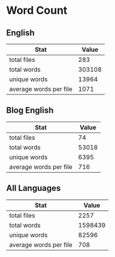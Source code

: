 # Word Count

## English

Stat | Value
---- | -----
total files | 283
total words | 303108
unique words | 13964
average words per file | 1071

## Blog English

Stat | Value
---- | -----
total files | 74
total words | 53018
unique words | 6395
average words per file | 716

## All Languages

Stat | Value
---- | -----
total files | 2257
total words | 1598439
unique words | 82596
average words per file | 708
